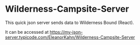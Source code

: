 # Wilderness-Campsite-Server

This quick json server sends data to Wilderness Bound (React). 

It can be accessed at https://my-json-server.typicode.com/EleanorKahn/Wilderness-Campsite-Server
